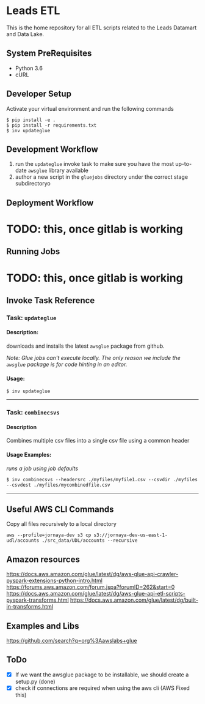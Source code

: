 # Leads ETL 
This is the home repository for all ETL scripts related to the Leads Datamart and Data Lake.

## System PreRequisites
* Python 3.6
* cURL

## Developer Setup
Activate your virtual environment and run the following commands
```
$ pip install -e .
$ pip install -r requirements.txt
$ inv updateglue
```

## Development Workflow
1. run the `updateglue` invoke task to make sure you have the most up-to-date `awsglue` library available
2. author a new script in the `gluejobs` directory under the correct stage subdirectoryo


## Deployment Workflow
# TODO: this, once gitlab is working


## Running Jobs
# TODO: this, once gitlab is working


## Invoke Task Reference

### Task: `updateglue`

#### Description: 
downloads and installs the latest `awsglue` package from github.

*Note: Glue jobs can't execute locally.  The only reason we include the `awsglue` package is for code 
hinting in an editor.*

#### Usage:

```
$ inv updateglue
```
- - -

### Task: `combinecsvs`

#### Description
Combines multiple csv files into a single csv file using a common header

#### Usage Examples:
_runs a job using job defaults_
```
$ inv combinecsvs --headersrc ./myfiles/myfile1.csv --csvdir ./myfiles --csvdest ./myfiles/mycombinedfile.csv 
```
- - -


## Useful AWS CLI Commands
Copy all files recursively to a local directory
```
aws --profile=jornaya-dev s3 cp s3://jornaya-dev-us-east-1-udl/accounts ./src_data/UDL/accounts --recursive 
```

## Amazon resources
https://docs.aws.amazon.com/glue/latest/dg/aws-glue-api-crawler-pyspark-extensions-python-intro.html
https://forums.aws.amazon.com/forum.jspa?forumID=262&start=0
https://docs.aws.amazon.com/glue/latest/dg/aws-glue-api-etl-scripts-pyspark-transforms.html
https://docs.aws.amazon.com/glue/latest/dg/built-in-transforms.html

## Examples and Libs
https://github.com/search?q=org%3Aawslabs+glue

## ToDo
- [x] If we want the awsglue package to be installable, we should create a setup.py (done)
- [x] check if connections are required when using the aws cli (AWS Fixed this)
